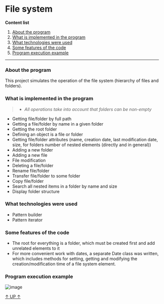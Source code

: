 <a id = "anchor_6"></a>
# File system

__Content list__
1. [About the program](#anchor_1)
2. [What is implemented in the program](#anchor_2)
3. [What technologies were used](#anchor_3)
4. [Some features of the code](#anchor_4)
5. [Program execution example](#anchor_5)

---
<a id = "anchor_1"></a>
### About the program
This project simulates the operation of the file system (hierarchy of files and folders).

<a id = "anchor_2"></a>
### What is implemented in the program
>- *All operations take into account that folders can be non-empty*

- Getting file/folder by full path
- Getting a file/folder by name in a given folder
- Getting the root folder
- Defining an object is a file or folder
- Getting file/folder attributes (name, creation date, last modification date, size, for folders number of nested elements (directly and in general))
- Adding a new folder
- Adding a new file
- File modification
- Deleting a file/folder
- Rename file/folder
- Transfer file/folder to some folder
- Copy file/folder
- Search all nested items in a folder by name and size
- Display folder structure


<a id = "anchor_3"></a>
### What technologies were used
- Pattern builder
- Pattern iterator


<a id = "anchor_4"></a>
### Some features of the code
- The root for everything is a folder, which must be created first and add unrelated elements to it
- For more convenient work with dates, a separate Date class was written, which includes methods for setting, getting and modifying the creation/modification time of a file system element.

<a id = "anchor_5"></a>
### Program execution example
![image](https://user-images.githubusercontent.com/105476685/177817809-78b0eec3-7045-4ab0-8544-e61e3c48c0b7.png)

[↑ UP ↑](#anchor_6)
